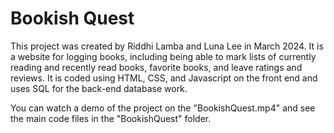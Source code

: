 # Bookish Quest

This project was created by Riddhi Lamba and Luna Lee in March 2024. It is a website for logging books, including being able to mark lists of currently reading and recently read books, favorite books, and leave ratings and reviews. It is coded using HTML, CSS, and Javascript on the front end and uses SQL for the back-end database work.

You can watch a demo of the project on the "BookishQuest.mp4" and see the main code files in the "BookishQuest" folder.

